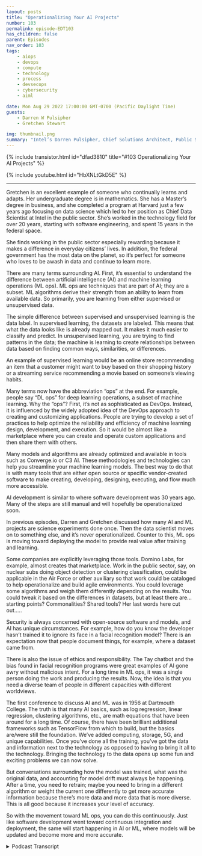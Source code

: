 ```yaml
---
layout: posts
title: "Operationalizing Your AI Projects"
number: 103
permalink: episode-EDT103
has_children: false
parent: Episodes
nav_order: 103
tags:
    - aiops
    - devops
    - compute
    - technology
    - process
    - devsecops
    - cybersecurity
    - aiml

date: Mon Aug 29 2022 17:00:00 GMT-0700 (Pacific Daylight Time)
guests:
    - Darren W Pulsipher
    - Gretchen Stewart

img: thumbnail.png
summary: "Intel’s Darren Pulsipher, Chief Solutions Architect, Public Sector, and Gretchen Stewart, Chief Data Scientist, Public Sector, discuss operationalizing AI projects."
---
```


{% include transistor.html id="dfad3810" title="#103 Operationalizing Your AI Projects" %}

{% include youtube.html id="HbXNLtGkD5E" %}

---

Gretchen is an excellent example of someone who continually learns and adapts. Her undergraduate degree is in mathematics. She has a Master’s degree in business, and she completed a program at Harvard just a few years ago focusing on data science which led to her position as Chief Data Scientist at Intel in the public sector. She’s worked in the technology field for over 20 years, starting with software engineering, and spent 15 years in the federal space.

She finds working in the public sector especially rewarding because it makes a difference in everyday citizens’ lives. In addition, the federal government has the most data on the planet, so it’s perfect for someone who loves to be awash in data and continue to learn more.

There are many terms surrounding AI. First, it’s essential to understand the difference between artificial intelligence (AI) and machine learning operations (ML ops). ML ops are techniques that are part of AI; they are a subset. ML algorithms derive their strength from an ability to learn from available data. So primarily, you are learning from either supervised or unsupervised data.

The simple difference between supervised and unsupervised learning is the data label. In supervised learning, the datasets are labeled. This means that what the data looks like is already mapped out. It makes it much easier to classify and predict. In unsupervised learning, you are trying to find patterns in the data; the machine is learning to create relationships between data based on finding common ways, similarities, or differences.

An example of supervised learning would be an online store recommending an item that a customer might want to buy based on their shopping history or a streaming service recommending a movie based on someone’s viewing habits.

Many terms now have the abbreviation “ops” at the end. For example, people say “DL ops” for deep learning operations, a subset of machine learning. Why the “ops”? First, it’s not as sophisticated as DevOps. Instead, it is influenced by the widely adopted idea of the DevOps approach to creating and customizing applications. People are trying to develop a set of practices to help optimize the reliability and efficiency of machine learning design, development, and execution. So it would be almost like a marketplace where you can create and operate custom applications and then share them with others.

Many models and algorithms are already optimized and available in tools such as Converge.io or C3 AI. These methodologies and technologies can help you streamline your machine learning models. The best way to do that is with many tools that are either open source or specific vendor-created software to make creating, developing, designing, executing, and flow much more accessible.

AI development is similar to where software development was 30 years ago. Many of the steps are still manual and will hopefully be operationalized soon.

In previous episodes, Darren and Gretchen discussed how many AI and ML projects are science experiments done once. Then the data scientist moves on to something else, and it’s never operationalized. Counter to this, ML ops is moving toward deploying the model to provide real value after training and learning.

Some companies are explicitly leveraging those tools.   Domino Labs, for example, almost creates that marketplace. Work in the public sector, say, on nuclear subs doing object detection or clustering classification, could be applicable in the Air Force or other auxiliary so that work could be cataloged to help operationalize and build agile environments. You could leverage some algorithms and weigh them differently depending on the results. You could tweak it based on the differences in datasets, but at least there are…starting points? Commonalities? Shared tools? Her last words here cut out…..

Security is always concerned with open-source software and models, and AI has unique circumstances. For example, how do you know the developer hasn’t trained it to ignore its face in a facial recognition model? There is an expectation now that people document things, for example, where a dataset came from.

There is also the issue of ethics and responsibility. The Tay chatbot and the bias found in facial recognition programs were great examples of AI gone awry without malicious intent. For a long time in ML ops, it was a single person doing the work and producing the results. Now, the idea is that you need a diverse team of people in different capacities with different worldviews.

The first conference to discuss AI and ML was in 1956 at Dartmouth College. The truth is that many AI basics, such as log regression, linear regression, clustering algorithms, etc., are math equations that have been around for a long time. Of course, there have been brilliant additional frameworks such as TensorFlow from which to build, but the basics are/were still the foundation. We’ve added computing, storage, 5G, and unique capabilities. Once you’ve done all the training, you’ve got the data and information next to the technology as opposed to having to bring it all to the technology. Bringing the technology to the data opens up some fun and exciting problems we can now solve.

But conversations surrounding how the model was trained, what was the original data, and accounting for model drift must always be happening. After a time, you need to retrain; maybe you need to bring in a different algorithm or weight the current one differently to get more accurate information because there’s more data and more data that is more diverse. This is all good because it increases your level of accuracy.

So with the movement toward ML ops, you can do this continuously. Just like software development went toward continuous integration and deployment, the same will start happening in AI or ML, where models will be updated and become more and more accurate. 


<details>
<summary> Podcast Transcript </summary>

<p>﻿1</p>
<p>Hello, thisis Darren Pulsipher chief solutionarchitect of public sector at Intel.</p>
<p>And welcome to Embracing</p>
<p>Digital Transformation,where we investigate effective change,leveragingpeople, process and technology.</p>
<p>On today's episode,</p>
<p>Operationalizing your AI projectswith Gretchen Stewart.</p>
<p>Gretchen, welcome to the show.</p>
<p>Thank you so much.</p>
<p>I'm delighted to be here.</p>
<p>It's been a whilesince you and I have talked.</p>
<p>It has you.</p>
<p>This is your second or third time, third,third time on the show?</p>
<p>Hurd Yeah, it's the third.</p>
<p>That we need to have you on more often.</p>
<p>Gretchen is our chief solution or chiefdata scientist of public sector at Inteland Gretchen and myselfand Anna Scott,which we've all talked to on the podcast.</p>
<p>Together we make the triumph,the triumvirateof the CTO office in public sector,and we have a lot of fun.</p>
<p>And I invited Gretchen to come on todayto talk about her specialty,which is data scienceand specifically A.I..</p>
<p>Yeah, and I'm so delighted to be here.</p>
<p>This kind of,</p>
<p>I should say, started from the factthat I'd done an articlethat we got into Fed News on ML Opsand you and I were talking and thought,</p>
<p>Hey, it's probably a good ideato come back and talk with folks ononly a bit aboutwhat's going on in the world of ML Ops.</p>
<p>But you know how that fits into overalldata science and artificial intelligenceas well.</p>
<p>But before we get there, Gretchen,everyone wants to knowa little bit about youso let's get your background going.</p>
<p>Sure.</p>
<p>So where did you come from?</p>
<p>Why are you here and and so forth?</p>
<p>Oh, I appreciate.</p>
<p>It's kind of fun to advertise,but I think I'm a great exampleof somebodywho continually learns and adapts.</p>
<p>I honestly, undergrad is mathematics,so I'm enough of a geek and a nerd and,you know, been workingin the technology space for over 20 yearsand almost 15 of thatin the federal space.</p>
<p>So cut my teethand honestly really felt like</p>
<p>I found my place where we really makea difference in citizens lives.</p>
<p>We really help the academic researchers.</p>
<p>The work that we do to meis really critically importantand I don't feel like</p>
<p>I'm making some fat cat in some industryjust making more money.</p>
<p>So I really like that</p>
<p>I'm in the public sector, but I.</p>
<p>Have I totally agree with you there.</p>
<p>I love what.</p>
<p>I do, too. It'sjust it's the right place to be.</p>
<p>You feel like it's a jobwhere you make a difference.</p>
<p>It's not easy.</p>
<p>Are part of the reason why I'm delightedto be working in the public sectorin the federal government is who hasthe most amount of data on the planet.</p>
<p>That would be our government, you know.</p>
<p>And so, you know, it's the right placefor somebodywho is awash in dataand just wants to continue to learn more.</p>
<p>I do also have a master's in businessand then I went back to Harvardand focused on data sciencetwo and a half, three years agoand then became the chief data scientist.</p>
<p>So I will tell you that absolutely can,you know, load up a Jupiter notebookand do some of the programing in Pythonand PyTorch and things like that.</p>
<p>But the truth is,</p>
<p>I don't do a lot of that these days.</p>
<p>It really is conversationswith CIOs and CTOs.</p>
<p>And what's your data strategy anddo you have all the data that you need?</p>
<p>And oh, by the way, you probably needsome data from other organizations,so how do you create the governancemodel, etc.?</p>
<p>So those tend to bea lot of the conversations that I have.</p>
<p>So not putting fingers to keyboard,so to speak anymore.</p>
<p>So I feel quite rusty.</p>
<p>So if you ask me a python coding fragment,specific question.</p>
<p>I might, I will.</p>
<p>I won't put you through that.</p>
<p>I promise.</p>
<p>Even though I can be kind of funbecause you know me,even though I'm not supposed to be coding,</p>
<p>I still code because it is in my blood.</p>
<p>I am a software engineerand I'm going to code the day I die.</p>
<p>I already know it.</p>
<p>Yeah, well, and I started,you know, in software engineering too,so I totally know what you mean.</p>
<p>And it's, it's likehaving another language that, you know.</p>
<p>Yeah, absolutely.</p>
<p>So, Gretchen, what let's talkabout our subject today, which is really</p>
<p>AI and</p>
<p>ML ops and what in the worldis that right?</p>
<p>Is it the same as dev ops?</p>
<p>Is it the same as data of AI?</p>
<p>There's a whole bunch of everyone'sthrowing ops on the end of things.</p>
<p>So let's start first off with AI and ML.</p>
<p>What's the difference?</p>
<p>Make this simple for us becausethose words are thrown around like crazy.</p>
<p>Absolutely.</p>
<p>So when you think ofartificial intelligence,think of it as the the big circle,so to speak, and think of machinelearning as techniquethat are part of artificial intelligence.</p>
<p>So it's not different.</p>
<p>It's really a subsetof artificial intelligence.</p>
<p>These are algorithmsthat derive their strengthfrom an abilityto learn from available data.</p>
<p>And so primarily you're learningeither from supervised or unsuperviseddata.</p>
<p>There's lots of nuances, but yet that'sthe best way to really think about it.</p>
<p>So machine learning and AI.</p>
<p>So in machine language, machine learning,sorry.</p>
<p>Yes, machine learning.</p>
<p>Is that just a subset of A.I.?</p>
<p>Because there's other types of algorithmsin AI that do different things.</p>
<p>Absolutely. Absolutely, yep. Yep.</p>
<p>And and the real simple differencebetween supervisedand unsupervised learning is reallyis the data label.</p>
<p>It's that simple.</p>
<p>So if you havesupervised learning,that means the data sets are labeled.</p>
<p>That means it is already mapped outas to whatthat data looks like,what's the data size?</p>
<p>And it just makes it much easierto classifyand predict where unsupervised.</p>
<p>What you're really doingis trying to find patterns in the data.</p>
<p>So you're really almost looking at it ishow do I associate thingsor how do I cluster them in a waythat might make them interesting?</p>
<p>Okay.</p>
<p>So I'm going to restate what you saidso I make sure I understandbecause that's how I learned.</p>
<p>Supervisedmeans could mean someone sitting therelabeling things that is a dog.</p>
<p>That is a cat. Exactly.</p>
<p>And is a hot dog. Right.</p>
<p>We all know a Silicon Valley reference.</p>
<p>It's hot dog, not an orange. Exactly.</p>
<p>Yeah, exactly. Yep.</p>
<p>Unsupervised means that the machineis learning to create relationshipsbetween data based off of findingcommon patterns throughout the data.</p>
<p>Exactly.</p>
<p>Similarities or potentially differences.</p>
<p>But or differently.</p>
<p>Okay.</p>
<p>Yeah, you could you could think of itin ways like you'reclustering information together.</p>
<p>So it's unlabeledand you're clustering similar things,or maybe you're clustering thingsthat aren't similar.</p>
<p>So you might think of it for marketsegmentation.</p>
<p>That might be a way where somebody startsto look at markets or different marketsand then also unsupervisedcould be relationshipsbetween, I'll call it, differentbatchesof information or different data set. Soas anexample, a customer who bought this itemmight also buy that itemso that that associationcould be another wayto think of unsupervised learning.</p>
<p>So, you know.</p>
<p>I mean, what seem very powerful.</p>
<p>Of unsupervised learning,some of the information's labeled,but some of it is really just basedon comments and informationthat you've input into your Netflix workand say, hey,if you bought this or you like thisparticular movie, you might like this one.</p>
<p>Yeah, I kind of hate those Netflixafter my granddaughters have been visitingand they're watching,you know, Teletubbies or whatever,all of a sudden, Iyou know, I don't I don't really needto watch the Teletubby movie.</p>
<p>I don't I totally just don't</p>
<p>I totally get it.</p>
<p>Then there's specificmath techniques, basically.</p>
<p>You know,if you're clustering something together,there are key meansor can nearest neighbor clusteringalgorithms, you know,and we could get into all of those.</p>
<p>But that's that'sreally from a simplistic level.</p>
<p>That's that's reallywhat we're we're trying to.</p>
<p>Do this we want to start from is simplybecause we could spend days and daysgoing over all the different A.I.stuff.</p>
<p>But today I want to focus a little biton the op side.</p>
<p>As we kind of mentioned, people just throwops on the end of everything now,which really means operations.</p>
<p>But I think it should bemore like operations.</p>
<p>Maybe it should be. It should be art.</p>
<p>Yeah,</p>
<p>I think maybe I think that makes sense.</p>
<p>And to your point,</p>
<p>I think that you know, you'll see peoplesay deal ops deal meaning deep learning.</p>
<p>So that's even a smallersubset of machine learningand that's where you have really serious.</p>
<p>Ralph graph algorithms and neural netsand things like that.</p>
<p>You hear people talk aboutand they startedto put ops on the end of that.</p>
<p>So the first thing.</p>
<p>So what does that mean. Yeah.</p>
<p>What does that meanwhen they put ops on the.</p>
<p>Yeah well the first thing is it's not assophisticated as DevOps.</p>
<p>So think of it as being influencedby the widely adopted ideaabout DevOps approach to creating andand customizing applications.</p>
<p>But what, whatfolks are really trying to do is createa, I'll call it a set of practicesto help optimize the reliabilityin the efficiency of machine learningdesigns, development and execution.</p>
<p>So almost more of like a marketplacewhere you've got the abilityto create and operate custom applications,but thenyou have those to be able to sharewith others.</p>
<p>Because again, many of themodels and the algorithmsthat are being usedlots of times are already optimizedand are in what people todaythink of as models whose soten or 15 or 20 alreadyoptimized models,that could be all for machine learning.</p>
<p>So the idea isthat you can have these methodologiesand technologies to help you streamlineyour machine learning models and the best.</p>
<p>So the best way to do that honestlywith is with a whole bunch of toolsthat are either open sourceor specific software vendors have created.</p>
<p>Again, to make thatcreating, developing, designing,executing flow much easier.</p>
<p>So this sounds a lotlike where software development wasmaybe 30 years ago when they first startedcreating libraries, right?</p>
<p>Oh, I'm going to create this libraryso everyone doesn't have to writea string class in C++.</p>
<p>I just use the standard library.</p>
<p>Are there standard email models out therethat I can use over and over againor is there a marketplacethat's starting to build around this?</p>
<p>What's what's that look like?</p>
<p>That's a really great question.</p>
<p>And what I've seen in terms of thethe I'll call it supervised learning,you know, you think about classification.</p>
<p>So these are vector machine decisiontrees, random forests,linear classification.</p>
<p>So a lot of those are math equationsthat have been around for quite some time.</p>
<p>Anothertechnique that's used in supervisedlearning is regression.</p>
<p>So you think about linear regressionor log regressionor polynomial regression.</p>
<p>Again, these are math equationsthat have been around a while.</p>
<p>So many of those specificalgorithms are already done and optimizedand are available in tools such as</p>
<p>Converge IO or C three.</p>
<p>AEI has a really nice ML design flow.</p>
<p>Databricks sas.</p>
<p>I mean, so there's a bunch of vendorsthat have many of those algorithmsthat are already optimized sitting therefor you to be able to do to use it.</p>
<p>And then what you're really ableto leverage in that softwareis do that, that whole workflow.</p>
<p>So think of a quick agile.</p>
<p>Hey, I've got several datasets</p>
<p>I would like to link these together,multiple variables.</p>
<p>Here's the technology.</p>
<p>Now let me see when I point it to twoor three datasetsthat I have, what the results areand. Got you so.</p>
<p>So fabulous.</p>
<p>So you don't have togo through all of that converge.</p>
<p>I honestly which intel owns justit has a really nicegraphical user interfacewhere literally you are just mapping out,you know, with boxes triangles almostthink of it as a visio kind of a diagram.</p>
<p>Just quickly lay it out and literallyhit the go button.</p>
<p>So this is helping mebuild up my air pipeline.</p>
<p>Right. Bye. Bye bye.</p>
<p>You're saying by weaving togetheremail algorithms and or modelson my data streams as they're coming up?</p>
<p>And then there are also really great opensource tools.</p>
<p>So these are ones that the communityhas been developing thatpeople add to, that you can easilygo to GitHub and download like cube flowwith a K QBE flow or Metal Flow or Quadroor ML flow.</p>
<p>And again, these are great toolsthat really help you with that,that DevOps and the, the cool thing,you know for somebody like an intel wherewe want to make sure that they leveragethe best librariesthat we have math kernel librariesand open double or CNN libraries, etc.that we've already optimized.</p>
<p>The good news is that's already built in.</p>
<p>So somebody doesn't have to goand, you know,pull down specific I'll call itnot onlythe libraries and do any read compilesall that stuff is already doneand built into some of these really niceopen source flow tools.</p>
<p>And we've talked about this on the showbefore.</p>
<p>A lot of AI and emailprojects end up being science experimentswhere I do itonce I get great information out and thenthe data scientist has movedon to something else and it's like,but you didn't operationalize it, right?</p>
<p>Right.</p>
<p>So is this where email ops is moving tois because what you were talking aboutis primarily training or learning.</p>
<p>But what do I do after I learn?</p>
<p>If my models learn, I got to deploy itright next to provide real value.</p>
<p>Yeah. Yeah.</p>
<p>And some companiesspecifically are leveraging those tools.</p>
<p>Domino Labs is another onethat does ML opswhere it reallyalmost creates that marketplace.</p>
<p>So you've got a customer.</p>
<p>So in our public sectoryou have a customer who is working onsub, you know, the nuclear subsand there's doing some object detectionor some clustering classification.</p>
<p>Well,you know, that work could be applicablein the Air Forceor might work somewhere else.</p>
<p>And to your pointwhere people have done this work, thenthey finish the visualization,provide the results and move on.</p>
<p>So the idea here is thatthat would really catalog it.</p>
<p>And even some of the, you know, defenseindustrial base that we work withare adding and almost creatingtheir own sets of catalogsinternally at their own companies.</p>
<p>So they can really help operationalizethat and really buildagile environmentsso that somebody can just oh, okay.</p>
<p>This is a multi variant problem.</p>
<p>Maybe I want a couple different algorithmsthat I might want to leverageand I'm going tothen wait them in a different way,depending on the results or the accuracy.</p>
<p>And I might testthat out a couple of times,and then all of that informationwould be captured,and then somebody could go back and go,</p>
<p>Oh, Joe did this great work.</p>
<p>He waited it 6040 andlook at the kind of results that he got.</p>
<p>But this isthe data sets that he was using.</p>
<p>Well, our data sets are different basedon what we know in those characteristics.</p>
<p>So maybe we'll take what he's done,but we might tweak it a little,but at least there's not.</p>
<p>Okay.</p>
<p>Yeah, this this brings up a big concern</p>
<p>I have, actually,but it's the same concernwe have with open source softwarewith these open source models and things.</p>
<p>How do I know that I can trust that model,that someone hasn't trained that model?</p>
<p>Maybe I'm doing facial recognitionand I'm now going to use that modelto do my facial recognitionto allow people into my secure lab.</p>
<p>How do I know they haven't trained itto ignore their own face?</p>
<p>Yeah.</p>
<p>And the truth.</p>
<p>Is, I mean, is there any way to know.</p>
<p>The truth is right now, that'spart of the I'll call the trustworthinessand the ethical natureof what we need to do, wherethere is now an expectationthat people now documentthose kinds of things, i.e.,where did you get that dataset?</p>
<p>Is it is it a publicly available dataset?</p>
<p>Is it a synthetic data set?</p>
<p>Is it something that you maybecreated on your own?</p>
<p>And how did you do that?</p>
<p>And so you have to as we move forward,people need to describe that means sothis gets intohonestly something that's so fascinatingand interesting to me.</p>
<p>It's really the trustworthiness,the ethical ness, the howhow can you be more responsibleabout what you're developing to ensurethat those models have gone througha set of rigor in terms of questions?</p>
<p>And to your point,where does that data come from?</p>
<p>You know, a great example that,you know of A.I.gone awry is say,you know, the system within 30 hoursthat started to becomeimagine gets pulled.</p>
<p>All that great work,that joy and and team are doing.</p>
<p>And then you're at MIT</p>
<p>Media Labs around facial recognition.</p>
<p>And and you understandhow that could have happened.</p>
<p>And I honestly don't think it's malicious,but folks basically took datasets of parliament and data sets of peoplethat were in Congress and datasets of people that are in,you know, leaders of companies, CIOsand oh, by the way,they kind of look like you, you know,and they don't they they aren'treally representative of the globe.</p>
<p>And again,</p>
<p>I don't think people maliciously said, I'mgoing to train this model on a non</p>
<p>I'm onsomething that doesn't look likethe globe that doesn't have.</p>
<p>Yeah, right.</p>
<p>You know diverse representation.</p>
<p>I'm just going to pull these datasets.</p>
<p>You know, it's interestingbecause China had the same issuewith there and China has done incrediblework in AI,but they had the same issuewith facial recognitionbecause most of their pictureswere of Chinese people.</p>
<p>Right.</p>
<p>And when it came to Caucasiansor African-Americans,it could not figure it outbecause their dataset was so homogeneous.</p>
<p>You a.k.a Tic TACand many people don't know this</p>
<p>Ticktalk is a Chinese company,which means it's ownedby the Chinese governmentand Tick Tock provides more a</p>
<p>AI datasets to China than any other place.</p>
<p>So when you're out theredoing your tick tock dancealgorithms are getting smarter.</p>
<p>So just, you know, be wary of that.</p>
<p>It's very true.</p>
<p>Well, and honestly,</p>
<p>China is one of those placesthat really has factories of peoplewho are labeling the data, you know, so,you know, they they have imprintedthey are actually using,you know, unsupervised data.</p>
<p>But a lot more of their datais in those data sets.</p>
<p>So then that also makes it more accuratebecause if it's unsupervised, supervised,think about it.</p>
<p>You're trying to cluster and findpatterns as opposed toyou've already labeled the dataand therefore you are really doingmuch more sophisticated machinelearning against outapplying algorithms against that.</p>
<p>So you're you're doingand it's not better or worse, it's justdifferent work, if you know what I mean.</p>
<p>And and that's obviously one thing</p>
<p>Intel's been working on withsome of our university folksat MIT and Berkeley and othersin terms of leveragingartificial intelligence to help label dataand how and oh.</p>
<p>So the supervisor is an AIthat's doing the supervision, right?</p>
<p>Oh, goodness.</p>
<p>Here,who's watching the A.I.own eyes watching A.I..</p>
<p>When you think about in the labsfor a long time, it really wasthat single person who was doing the workand then produced the results.</p>
<p>And the idea now is that, okay,it needs to be a team of peopleand you need to havea diverse team of people.</p>
<p>You need to have people who come out thismaybe not from the I'm a Ph.D.researcher,but hey, I'm a practitioner or I'm a useror I'm somebody who ethnically hasa whole different backgroundand a different worldview than you do.</p>
<p>And I need to be part of that.</p>
<p>And so so in that case, the email opshelps withthe fusion and coordinationof those workers.</p>
<p>Data workers,</p>
<p>I guess has what we would call them.</p>
<p>Right,that are that are doing supervisedlearning with that with the average.</p>
<p>I really that really makes a lot of senseto me.</p>
<p>Yeah.</p>
<p>And and againit's, it's one of those things whereand you know, this,it's like being a cloud practitioner,you know that ten or 12 years agothe answer was cloud, what's the question?</p>
<p>And so now it's AI, what's the question?</p>
<p>You know what I mean?</p>
<p>And yet, as I like to remind people,the first conferenceto talk about artificial intelligenceand machine learning was in 1956.</p>
<p>It was at Dartmouth College.</p>
<p>It was funded by thethe precursorto the National Science Foundation.</p>
<p>But but bottom line isthese are many of theseare math equationsthat have been around for quite some time.</p>
<p>And Brennan there arethen brilliant additional frameworkslike TensorFlow and otherswhere you then can build from those.</p>
<p>But the truth isthere's still a lot of the basicsin terms of logregression, linear regression,you know, clustering algorithms, etc..</p>
<p>These are ones, again,that have been around a long time.</p>
<p>But now, as you know, you've gotthe compute, you've got the storage,you've got 5G, you've got the capabilityto do what we're talking aboutliterally asyour car is passing the traffic lightwhere you're able to show that person'sthat there was a silver, silver alert,there's someone missing.</p>
<p>We know that their license plate is them,you know, and that you're going outlike you've done the training.</p>
<p>And now all of a suddenyou've got that data and that informationliterally next to the technology,as opposed to having to bring all of itto the technology.</p>
<p>We've brought the technology to the data.</p>
<p>So it just opens up some really,really fun and interesting problemsthat we can solve.</p>
<p>But to your point, then it brings up a lotmore of those conversations of,okay, where did we where dohow do we train this?</p>
<p>What was the original datathat we used and over yeah you get as theyas you hearpeople talk about it model driftso after a certain point in timeyou know you can start to seethat you need to basically retrainand that maybe you need to havethe algorithms or bring in a different oneor wait those differently to be able tothen get more accurate informationbecause hey, there's even more dataand more data that's more diverse,which is all good,you know, increasesyour level of accuracy.</p>
<p>But so if, if I have my pipeline nowin my email office,then I can do this continuously.</p>
<p>Exactly. Just like so.</p>
<p>So the movement is what I'm hearing isvery much like what we went to is softwaredevelopment, where I have continuousintegration and deployment,</p>
<p>I'm going to startseeing the same things in email in any I.</p>
<p>Right? Yes.</p>
<p>Or an emailwhere the models will be updatedoftenas they become more and more accurate.</p>
<p>And I and then I can combatthat model that I see thereor and and I think I even have a podcast.</p>
<p>I do have a podcastabout email security attacksbecause thereare some physical attacks that you canplay on email that are doing visionthat I would like to know,</p>
<p>Oh, that's a vulnerability of data model.</p>
<p>So it can now detect those attacks.</p>
<p>So I love where you went with this.</p>
<p>Gretchen.</p>
<p>I can't wait to hear more.</p>
<p>We need to have you come backand go a deep dove on the different dataanalytics and techniquesand we'll schedule that one upso that we can say,</p>
<p>Hey, machine learning is good for this.</p>
<p>Linear regressions are good for this,genetic algorithms are good for this.</p>
<p>Yeah, that's that's another podcastwe have in the future.</p>
<p>How's that?</p>
<p>I think that sounds awesomebecause the truth is, in some casesit's really easy and straightforward.</p>
<p>And in other cases, that's partof the science and that's part of the art.</p>
<p>You know what you were mentioningearlier, though,that maybe a AI algorithms could choosewhich algorithm to use.</p>
<p>So did you just get rid of your own job?</p>
<p>Oh, I don't know. Maybe, but.</p>
<p>But I think you might solve it.</p>
<p>But in the end, you still need somebodyto help with the interpretation, you know?</p>
<p>I do. Yeah.</p>
<p>There's there's this great book, honestly,and I'm not going to rememberwho wrote it, but it Harvard.</p>
<p>It's out of Harvard Business</p>
<p>Reviewand it's called Human Human in the Middle.</p>
<p>And it really no truly human plus machine.</p>
<p>And it really talks about the factthat there are ethicsjobs as we were talking about,or responsible jobs.</p>
<p>Those didn't exist two or three years ago.</p>
<p>And now people are starting to realizethat, you know, you do needsomebody who thinks aboutthe ethics and maybe you needsomebody who is like oursenior fellow, Genevieve,who's an anthropologist,you know, so you need peoplewith different backgrounds.</p>
<p>And as this gets more and more inculcatedinto everything that we do,then you really do need that diversityand you really do need peoplewith a lot of different thoughts.</p>
<p>And it is not a single personsolving this problem.</p>
<p>I, I think that's great.</p>
<p>Gretchen,thanks again for coming on the show.</p>
<p>You're welcome.</p>
<p>It was great fun.</p>
<p>Thank you for listeningto Embracing Digital Transformation today.</p>
<p>If you enjoyed our podcast,give it five stars on your favoritepodcasting site or YouTube channel.</p>
<p>You can find out more informationabout embracing digital transformationand embracingdigital.org until nexttime, go out and do something wonderful.</p>

</details>
